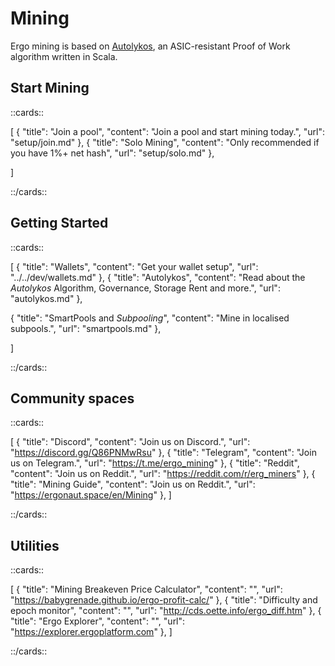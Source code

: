 # Mining


Ergo mining is based on [Autolykos](/mining/autolykos), an ASIC-resistant Proof of Work algorithm written in Scala. 


## Start Mining

::cards::

[
  {
    "title": "Join a pool",
    "content": "Join a pool and start mining today.",
    "url": "setup/join.md"
  },
  {
    "title": "Solo Mining",
    "content": "Only recommended if you have 1%+ net hash",
    "url": "setup/solo.md"
  },

]

::/cards::

## Getting Started

::cards::

[
  {
    "title": "Wallets",
    "content": "Get your wallet setup",
    "url": "../../dev/wallets.md"
  },
  {
    "title": "Autolykos",
    "content": "Read about the *Autolykos* Algorithm, Governance, Storage Rent and more.",
    "url": "autolykos.md"
  },
  
  {
    "title": "SmartPools and *Subpooling*",
    "content": "Mine in localised subpools.",
    "url": "smartpools.md"
  },
  
]

::/cards::

## Community spaces

::cards::

[
  {
    "title": "Discord",
    "content": "Join us on Discord.",
    "url": "https://discord.gg/Q86PNMwRsu"
  },
  {
    "title": "Telegram",
    "content": "Join us on Telegram.",
    "url": "https://t.me/ergo_mining"
  },
  {
    "title": "Reddit",
    "content": "Join us on Reddit.",
    "url": "https://reddit.com/r/erg_miners"
  },
  {
    "title": "Mining Guide",
    "content": "Join us on Reddit.",
    "url": "https://ergonaut.space/en/Mining"
  },
]

::/cards::


## Utilities

::cards::

[
  {
    "title": "Mining Breakeven Price Calculator",
    "content": "",
    "url": "https://babygrenade.github.io/ergo-profit-calc/"
  },
  {
    "title": "Difficulty and epoch monitor",
    "content": "",
    "url": "http://cds.oette.info/ergo_diff.htm"
  },
  {
    "title": "Ergo Explorer",
    "content": "",
    "url": "https://explorer.ergoplatform.com"
  },
]

::/cards::

